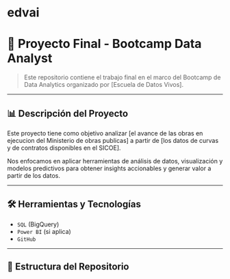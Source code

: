 # edvai
# 🧠 Proyecto Final - Bootcamp Data Analyst

> Este repositorio contiene el trabajo final en el marco del Bootcamp de Data Analytics organizado por [Escuela de Datos Vivos].

---

## 📊 Descripción del Proyecto

Este proyecto tiene como objetivo analizar [el avance de las obras en ejecucion del Ministerio de obras publicas] a partir de [los datos de curvas y de contratos disponibles en el SICOE].

Nos enfocamos en aplicar herramientas de análisis de datos, visualización y modelos predictivos para obtener insights accionables y generar valor a partir de los datos.

---

## 🛠️ Herramientas y Tecnologías

- `SQL` (BigQuery)
- `Power BI` (si aplica)
- `GitHub`

---

## 📁 Estructura del Repositorio

